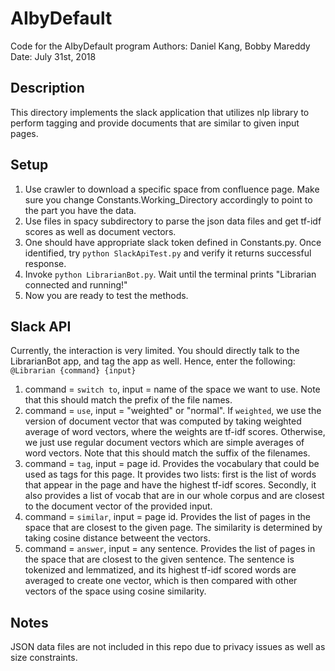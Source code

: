 # AIbyDefault
Code for the AIbyDefault program
Authors: Daniel Kang, Bobby Mareddy
Date: July 31st, 2018

## Description

This directory implements the slack application that utilizes nlp library to perform tagging and provide documents that are similar to given input pages.


## Setup
1. Use crawler to download a specific space from confluence page. Make sure you change Constants.Working_Directory accordingly to point to the part you have the data.
2. Use files in spacy subdirectory to parse the json data files and get tf-idf scores as well as document vectors.
3. One should have appropriate slack token defined in Constants.py. Once identified, try `python SlackApiTest.py` and verify it returns successful response.
4. Invoke `python LibrarianBot.py`. Wait until the terminal prints "Librarian connected and running!"
5. Now you are ready to test the methods. 

## Slack API
Currently, the interaction is very limited. You should directly talk to the LibrarianBot app, and tag the app as well. Hence, enter the following: 
```@Librarian {command} {input}```

1. command = `switch to`, input = name of the space we want to use. Note that this should match the prefix of the file names.
2. command = `use`, input = "weighted" or "normal". If `weighted`, we use the version of document vector that was computed by taking weighted average of word vectors, where the weights are tf-idf scores. Otherwise, we just use regular document vectors which are simple averages of word vectors. Note that this should match the suffix of the filenames.
3. command = `tag`, input = page id. Provides the vocabulary that could be used as tags for this page. It provides two lists: first is the list of words that appear in the page and have the highest tf-idf scores. Secondly, it also provides a list of vocab that are in our whole corpus and are closest to the document vector of the provided input.
4. command = `similar`, input = page id. Provides the list of pages in the space that are closest to the given page. The similarity is determined by taking cosine distance betweent the vectors.
5. command = `answer`, input = any sentence. Provides the list of pages in the space that are closest to the given sentence. The sentence is tokenized and lemmatized, and its highest tf-idf scored words are averaged to create one vector, which is then compared with other vectors of the space using cosine similarity.

## Notes
JSON data files are not included in this repo due to privacy issues as well as size constraints.